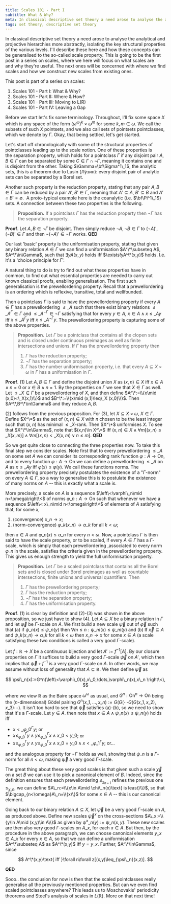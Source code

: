 ```yaml
---
title: Scales 101 - Part I
subtitle: What & Why?
meta: In classical descriptive set theory a need arose to analyse the analytical and projective hierarchies more abstractly, isolating the key structural properties of the various levels. I'll describe these here and how these concepts can be generalised to the so-called scale property. This is going to be the first post in a series on scales, where we here will focus on what scales are and why they're useful. The next ones will be concerned with where we find scales and how we construct new scales from existing ones.
tags: set theory, descriptive set theory
---
```


In classical descriptive set theory a need arose to analyse the analytical and
projective hierarchies more abstractly, isolating the key structural properties of the
various levels. I'll describe these here and how these concepts can be generalised to
the so-called scale property. This is going to be the first post in a series on scales,
where we here will focus on what scales are and why they're useful. The next ones will
be concerned with where we find scales and how we construct new scales from existing
ones.

This post is part of a series on scales:

1. Scales 101 - Part I: What & Why?
2. <router-link to="/posts/2017-10-13-scales-101-part-ii">Scales 101 - Part II: Where &
   How?</router-link>
3. <router-link to="/posts/2017-10-20-scales-101-part-iii">Scales 101 - Part III:
   Moving to L(R)</router-link>
4. <router-link to="/posts/2017-10-27-scales-101-part-iv">Scales 101 - Part IV: Leaving
   a Gap</router-link>

Before we start let's fix some terminology. Throughout, I'll fix some space $X$ which
is any space of the form $(\omega^\omega)^k\times\omega^m$ for some $k,m\in\omega$. We
call the subsets of such $X$ pointsets, and we also call sets of
pointsets pointclasses, which we denote by $\Gamma$. Okay, that being settled, let's
get started.

Let's start off chronologically with some of the structural properties of pointclasses
leading up to the scale notion. One of these properties is the separation property,
which holds for a pointclass $\Gamma$ if any disjoint pair $A,B\in\Gamma$ can
be separated by some $C\in\Gamma\cap\lnot\Gamma$, meaning it contains one and is
disjoint from the other. Taking $\Gamma=\bf\Sigma^1\_1$, the analytic sets, this is a
theorem due to Lusin (Лýзин): every disjoint pair of analytic sets can be separated by
a Borel set.

Another such property is the reduction property, stating that any pair $A,B\in\Gamma$
can be reduced by a pair $A',B'\in\Gamma$, meaning that $A'\subseteq A$, $B'\subseteq
B$ and $A'\cap B'=\emptyset$.  A proto-typical example here is the coanalytic (i.e.
$\bf\Pi^1\_1$) sets. A connection between these two properties is the following.

> **Proposition.** If a pointclass $\Gamma$ has the reduction property then
> $\lnot\Gamma$ has the separation property.

**Proof**. Let $A,B\in\lnot\Gamma$ be disjoint. Then simply reduce $\lnot A,\lnot
B\in\Gamma$ to $(\lnot A)',(\lnot B)'\in\Gamma$ and then $\lnot(\lnot
A)'\in\lnot\Gamma$ works. **QED**

Our last 'basic' property is the uniformisation property, stating that given any binary
relation $A\in\Gamma$ we can find a uniformisation $A^\*\subseteq A$, $A^\*\in\Gamma$,
such that $\exists yA(x,y)$ holds iff $\exists!yA^\*(x,y)$ holds. I.e. it's a 'choice
principle for $\Gamma$'.

A natural thing to do is try to find out what these properties have in common, to find
out what essential properties are needed to carry out known classical proofs, enabling
generalisation. The first such generalisation is the prewellordering property. Recall
that a prewellordering is an ordering which is reflexive, transitive, total and
wellfounded.

Then a pointclass $\Gamma$ is said to have the prewellordering property if every
$A\in\Gamma$ has a prewellordering $\leq\_A$ such that there exist binary relations
$\leq\_A^\Gamma\in\Gamma$ and $\leq\_A^{\lnot\Gamma}\in\lnot\Gamma$ satisfying that for
every $y\in A$, $x\in A\land x\leq\_A y$ iff $x\leq\_A^\Gamma y$ iff
$x\leq\_A^{\lnot\Gamma} y$. The prewellordering property is capturing some of the above
properties.

> **Proposition.** Let $\Gamma$ be a pointclass that contains all the clopen sets and
> is closed under continuous preimages as well as finite intersections and unions. If
> $\Gamma$ has the prewellordering property then
>
> 1. $\Gamma$ has the reduction property;
> 2. $\lnot\Gamma$ has the separation property;
> 3. $\Gamma$ has the number uniformisation property, i.e. that every $A\subseteq
>    X\times\omega$ in $\Gamma$ has a uniformisation in $\Gamma$.

**Proof**. (1) Let $A,B\in\Gamma$ and define the disjoint union $X$ as $(x,n)\in X$ iff
$x\in A\land n=0$ or $x\in B\land n=1$. By the properties on $\Gamma$ we see that
$X\in\Gamma$ as well. Let $\leq\_X\in\Gamma$ be a prewellordering of $X$, and then
define $A^\*:=\\{x\mid (x,0)<\_X(x,1)\\}$ and $B^\*:=\\{x\mid (x,1)\leq\_X (x,0)\\}$. Then
$A^\*,B^\*\in\Gamma$ and they reduce $A,B$.

(2) follows from the previous proposition. For (3), let $X\subseteq X\times\omega$,
$X\in\Gamma$. Define $X^\*$ as the set of $(x,n)\in X$ with $n$ chosen to be the least
integer such that $(x,n)$ has minimal $\leq\_X$-rank. Then $X^\*$ uniformises $X$. To
see that $X^\*\in\Gamma$, note that $(x,n)\in X^\*$ iff $(x,n)\in X\land\forall
m[(x,n)\leq\_X (x,m)]\land\forall m[(x,n)<\_X(x,m)\lor n\leq m]$. **QED**

So we get quite close to connecting the three properties now. To take this final step
we consider scales. Note first that to every prewellordering $\leq\_A$ on some set $A$
we can consider its corresponding rank function $\varphi:A\to\textsf{On}$, and to every
function $\varphi:A\to\textsf{On}$ we can define a prewellordering $\leq\_A$ on $A$ as
$x\leq\_A y$ iff $\varphi(x)\leq \varphi(y)$. We call these functions norms. The
prewellordering property precisely postulates the existence of a "$\Gamma$-norm" on
every $A\in\Gamma$, so a way to generalise this is to postulate the existence of many
norms on $A$ -- this is exactly what a scale is.

More precisely, a scale on $A$ is a sequence $\left\<\varphi\_n\mid n<\omega\right\<$ of
norms $\varphi\_n:A\to\textsf{On}$ such that whenever we have a sequence $\left\<
x\_n\mid n<\omega\right\<$ of elements of $A$ satisfying that, for some $x$,

1. (convergence) $x\_n\to x$;
2. (norm-convergence) $\varphi\_k(x\_n)\to\alpha\_k$ for all $k<\omega$;

then $x\in A$ and $\varphi\_n(x)\leq\alpha\_n$ for every $n<\omega$. Now, a pointclass
$\Gamma$ is then said to have the scale property, or to be scaled, if every
$A\in\Gamma$ has a $\Gamma$-scale, which is simply that each prewellordering
,associated to every norm $\varphi\_n$ in the scale, satisfies the criteria given in
the prewellordering property. This gives us enough strength to yield the full
uniformisation property.

> **Proposition.** Let $\Gamma$ be a scaled pointclass that contains all the Borel sets
> and is closed under Borel preimages as well as countable intersections, finite unions
> and universal quantifiers. Then
>
> 1. $\Gamma$ has the prewellordering property;
> 2. $\Gamma$ has the reduction property;
> 3. $\lnot\Gamma$ has the separation property;
> 4. $\Gamma$ has the uniformisation property.

**Proof**. (1) is clear by definition and (2)-(3) was shown in the above proposition,
so we just have to show (4). Let $A\subseteq X$ be a binary relation in $\Gamma$ and
let $\vec\varphi$ be $\Gamma$-scale on $A$. We first build a new scale $\vec\psi$ out
of $\vec\varphi$ such that (a) if $\psi\_n(x)\leq\psi\_n(y)$ then $\forall m\leq
n:\psi\_m(x)\leq\psi\_m(y)$ and (b) If $\vec x\subseteq A$ and
$\psi\_k(x\_n)\to\alpha\_k$ for all $k<\omega$ then $x\_n\to x$ for some $x\in A$ (a
scale satisfying these two conditions is called a very good $\Gamma$-scale).

Let $f:\mathbb R\to X$ be a continuous bijection and let $A':=f^{-1}[A]$. By our
closure properties on $\Gamma$ it suffices to build a very good $\Gamma$-scale
$\vec\psi$ on $A'$, which then implies that $\vec\psi\circ f^{-1}$ is a very good
$\Gamma$-scale on $A$. In other words, we may assume without loss of generality that
$A\subseteq\mathbb R$. We then define $\vec\psi$ as

$$ \psi\_n(x):=G^n(\left\<\varphi\_0(x),x\_0,\dots,\varphi\_n(x),x\_n \right\<), $$

where we view $\mathbb R$ as the Baire space $\omega^\omega$ as usual, and
$G^n:\textsf{On}^n\to\textsf{On}$ being the ($n$-dimensional) Gödel pairing
$G^n(x\_1,\dots,x\_n):=G(G(\cdots G(G(x\_1,x\_2),x\_3)\cdots)$. It isn't too hard to see
that $\vec\psi$ satisfies (a)-(b), so we need to show that it's a $\Gamma$-scale. Let
$y\in A$. then note that $x\in A\land\psi\_n(x)\leq\psi\_n(y)$ holds iff

- $x<\_{\varphi\_0}^\Gamma y$; or
- $x\leq_{\varphi\_0}^\Gamma y\land y\leq_{\varphi\_0}^\Gamma x\land x\_0 < y\_0$; or
- $x\leq_{\varphi\_0}^\Gamma y\land y\leq_{\varphi\_0}^\Gamma x\land x\_0=y\_0\land
  x<\_{\varphi\_1}^\Gamma y$; or...

and the analogous property for $\lnot\Gamma$ holds as well, showing that $\psi\_n$ is a
$\Gamma$-norm for all $n<\omega$, making $\vec\psi$ a very good $\Gamma$-scale.

The great thing about these very good scales is that given such a scale $\vec\chi$ on a
set $B$ we can use it to pick a canonical element of $B$. Indeed, since the definition
ensures that each prewellordering $\leq_{\chi_{n+1}}$ refines the previous one
$\leq_{\chi\_n}$, we can define $A\_n:=\\{x\in A\mid \chi\_n(x)\text{ is least}\\}$, so
that $\bigcap_{n<\omega}A\_n=\\{x\\}$ for some $x\in A$ -- this is our canonical
element.

Going back to our binary relation $A\subseteq X$, let $\vec\psi$ be a very good
$\Gamma$-scale on $A$, as produced above. Define new scales $\vec\psi^x$ on the
cross-sections $A\_x:=\\{y\in A\mid (x,y)\in A\\}$ as given by
$\psi^x\_n(y):=\psi\_n(x,y)$. These new scales are then also very good $\Gamma$-scales
on $A\_x$, for each $x\in A$. But then, by the procedure in the above paragraph, we can
choose canonical elements $y\_x\in A\_x$ for every $x\in A$, so that we can define a
uniformisation $A^\*\subseteq A$ as $A^\*(x,y)$ iff $y=y\_x$. Further, $A^\*\in\Gamma$,
since

$$ A^\*(x,y)\text{ iff }\forall n\forall z[(x,y)\leq_{\psi\_n}(x,z)]. $$

**QED**

Sooo.. the conclusion for now is then that the scaled pointclasses really generalise
all the previously mentioned properties. But can we even find scaled pointclasses
anywhere? This leads us to Moschovakis' periodicity theorems and Steel's analysis of
scales in $L(\mathbb R)$. More on that next time!
